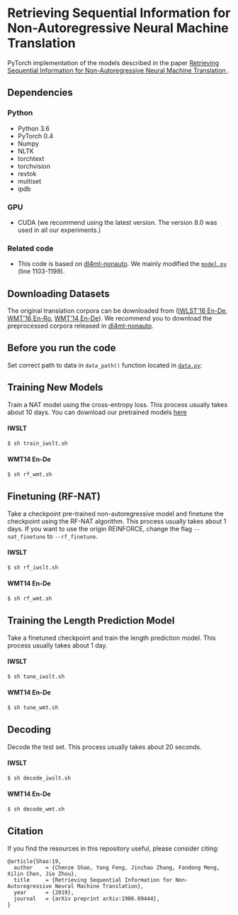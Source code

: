 Retrieving Sequential Information for Non-Autoregressive Neural Machine Translation
==================================
PyTorch implementation of the models described in the paper [Retrieving Sequential Information for Non-Autoregressive Neural Machine Translation
](https://arxiv.org/abs/1906.09444 "Retrieving Sequential Information for Non-Autoregressive Neural Machine Translation").

Dependencies
------------------
### Python
* Python 3.6
* PyTorch 0.4
* Numpy
* NLTK
* torchtext
* torchvision
* revtok
* multiset
* ipdb

### GPU
* CUDA (we recommend using the latest version. The version 8.0 was used in all our experiments.)

### Related code
* This code is based on [dl4mt-nonauto](https://github.com/nyu-dl/dl4mt-nonauto "dl4mt-nonauto"). We mainly modified the [`model.py`](https://github.com/ictnlp/RSI-NAT/blob/master/model.py "model.py") (line 1103-1199).

Downloading Datasets
------------------
The original translation corpora can be downloaded from ([IWLST'16 En-De](https://wit3.fbk.eu/), [WMT'16 En-Ro](http://www.statmt.org/wmt16/translation-task.html), [WMT'14 En-De](http://www.statmt.org/wmt14/translation-task.html)). We recommend you to download the preprocessed corpora released in [dl4mt-nonauto](https://github.com/nyu-dl/dl4mt-nonauto/tree/multigpu "dl4mt-nonauto").

Before you run the code
------------------
Set correct path to data in `data_path()` function located in [`data.py`](https://github.com/ictnlp/RSI-NAT/blob/master/data.py):

Training New Models
------------------
Train a NAT model using the cross-entropy loss. This process usually takes about 10 days.
You can download our pretrained models [here](https://share.weiyun.com/5lnIanI "here")
#### IWSLT
```bash
$ sh train_iwslt.sh
```

#### WMT14 En-De
```bash
$ sh rf_wmt.sh
```
Finetuning (RF-NAT)
------------------
Take a checkpoint pre-trained non-autoregressive model and finetune the checkpoint using the RF-NAT algorithm. This process usually takes about 1 days.
If you want to use the origin REINFORCE, change the flag `--nat_finetune` to `--rf_finetune`.
#### IWSLT
```bash
$ sh rf_iwslt.sh
```

#### WMT14 En-De
```bash
$ sh rf_wmt.sh
```
Training the Length Prediction Model
------------------
Take a finetuned checkpoint and train the length prediction model. This process usually takes about 1 day.
#### IWSLT
```bash
$ sh tune_iwslt.sh
```

#### WMT14 En-De
```bash
$ sh tune_wmt.sh
```
Decoding
------------------
Decode the test set. This process usually takes about 20 seconds.
#### IWSLT
```bash
$ sh decode_iwslt.sh
```

#### WMT14 En-De
```bash
$ sh decode_wmt.sh
```
Citation
------------------
If you find the resources in this repository useful, please consider citing:
```
@article{Shao:19,
  author    = {Chenze Shao, Yang Feng, Jinchao Zhang, Fandong Meng, Xilin Chen, Jie Zhou},
  title     = {Retrieving Sequential Information for Non-Autoregressive Neural Machine Translation},
  year      = {2019},
  journal   = {arXiv preprint arXiv:1906.09444},
}
```
